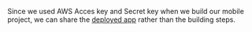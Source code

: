 Since we used AWS Acces key and Secret key when we build our mobile project, we can share the [deployed app](https://drive.google.com/drive/folders/1NaEdDko7TS6xYg-C_MleVoO33yP-qhrz) rather than the building steps.
